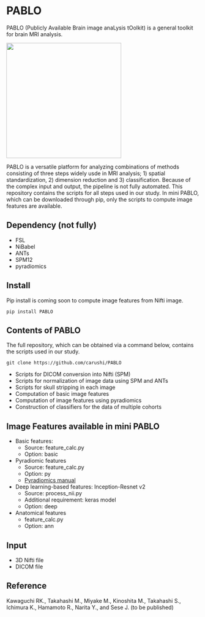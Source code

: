 # PABLO
PABLO (Publicly Available Brain image anaLysis tOolkit) is a general toolkit for brain MRI analysis.

<img src="https://dl.dropboxusercontent.com/s/8tgfklhvrq9qfjn/logo_pablo.png?dl=0mgv0mmx0p0rctvm/logo_catactor.png?dl=0" width="300">



PABLO is a versatile platform for analyzing combinations of methods consisting of three steps widely usde in MRI analysis; 1) spatial standardization, 2) dimension reduction and 3) classification. Because of the complex input and output, the pipeline is not fully automated. This repository contains the scripts for all steps used in our study. In mini PABLO, which can be downloaded through pip, only the scripts to compute image features are available.



## Dependency (not fully)

* FSL
* NiBabel
* ANTs
* SPM12
* pyradiomics



## Install

Pip install is coming soon to compute image features from Nifti image.

```
pip install PABLO
```



## Contents of PABLO
The full repository, which can be obtained via a command below, contains the scripts used in our study. 

```
git clone https://github.com/carushi/PABLO
```

* Scripts for DICOM conversion into Nifti (SPM)
* Scripts for normalization of image data using SPM and ANTs
* Scripts for skull stripping in each image
* Computation of basic image features
* Computation of image features using pyradiomics
* Construction of classifiers for the data of multiple cohorts

## Image Features available in mini PABLO
* Basic features: 
   * Source: feature_calc.py
   * Option: basic
* Pyradiomic features
   * Source: feature_calc.py
   * Option: py
   * [Pyradiomics manual](https://pyradiomics.readthedocs.io/en/latest/)
* Deep learning-based features: Inception-Resnet v2
   * Source: process_nii.py
   * Additional requirement: keras model
   * Option: deep
* Anatomical features
   * feature_calc.py 
   * Option: ann

## Input

* 3D Nifti file
* DICOM file




## Reference
Kawaguchi RK., Takahashi M., Miyake M., Kinoshita M., Takahashi S., Ichimura K., Hamamoto R., Narita Y., and Sese J. (to be published)

